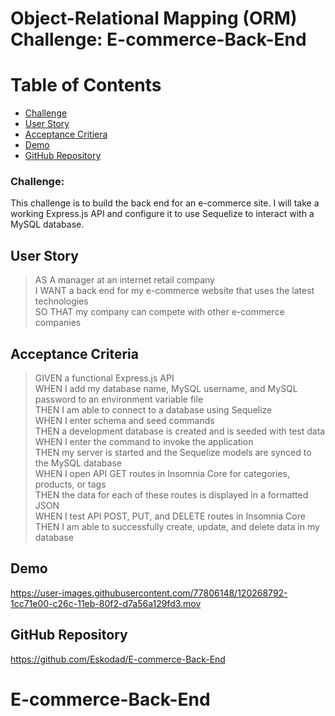 # Object-Relational Mapping (ORM) Challenge: E-commerce-Back-End


# Table of Contents

- [Challenge](#challenge)
- [User Story](#user-story)
- [Acceptance Critiera](#acceptance-criteria)
- [Demo](#demo)
- [GitHub Repository](#github-repository)

### Challenge:

This challenge is to build the back end for an e-commerce site. I will take a working Express.js API and configure it to use Sequelize to interact with a MySQL database.

## User Story

> AS A manager at an internet retail company\
> I WANT a back end for my e-commerce website that uses the latest technologies\
> SO THAT my company can compete with other e-commerce companies

## Acceptance Criteria

> GIVEN a functional Express.js API\
> WHEN I add my database name, MySQL username, and MySQL password to an environment variable file\
> THEN I am able to connect to a database using Sequelize\
> WHEN I enter schema and seed commands\
> THEN a development database is created and is seeded with test data\
> WHEN I enter the command to invoke the application\
> THEN my server is started and the Sequelize models are synced to the MySQL database\
> WHEN I open API GET routes in Insomnia Core for categories, products, or tags\
> THEN the data for each of these routes is displayed in a formatted JSON\
> WHEN I test API POST, PUT, and DELETE routes in Insomnia Core\
> THEN I am able to successfully create, update, and delete data in my database


## Demo

https://user-images.githubusercontent.com/77806148/120268792-1cc71e00-c26c-11eb-80f2-d7a56a129fd3.mov



## GitHub Repository

https://github.com/Eskodad/E-commerce-Back-End

# E-commerce-Back-End

